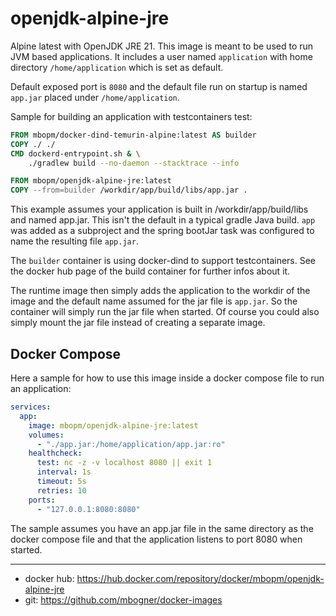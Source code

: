 # openjdk-alpine-jre

Alpine latest with OpenJDK JRE 21. This image is meant to be used to run JVM based applications. It includes a
user named `application` with home directory `/home/application` which is set as default.

Default exposed port is `8080` and the default file run on startup is named `app.jar` placed under `/home/application`.

Sample for building an application with testcontainers test:

```dockerfile
FROM mbopm/docker-dind-temurin-alpine:latest AS builder
COPY ./ ./
CMD dockerd-entrypoint.sh & \
    ./gradlew build --no-daemon --stacktrace --info

FROM mbopm/openjdk-alpine-jre:latest
COPY --from=builder /workdir/app/build/libs/app.jar .
```

This example assumes your application is built in /workdir/app/build/libs and named app.jar. This isn't the default in a
typical gradle Java build. `app` was added as a subproject and the spring bootJar task was configured to name the
resulting file `app.jar`.

The `builder` container is using docker-dind to support testcontainers. See the docker hub page of the build container
for further infos about it.

The runtime image then simply adds the application to the workdir of the image and the default name assumed for the jar
file is `app.jar`. So the container will simply run the jar file when started. Of course you could also simply mount the
jar file instead of creating a separate image.

## Docker Compose

Here a sample for how to use this image inside a docker compose file to run an application:

```yaml
services:
  app:
    image: mbopm/openjdk-alpine-jre:latest
    volumes:
      - "./app.jar:/home/application/app.jar:ro"
    healthcheck:
      test: nc -z -v localhost 8080 || exit 1
      interval: 1s
      timeout: 5s
      retries: 10
    ports:
      - "127.0.0.1:8080:8080"
```

The sample assumes you have an app.jar file in the same directory as the docker compose file and that the application
listens to port 8080 when started.

----------
- docker hub: https://hub.docker.com/repository/docker/mbopm/openjdk-alpine-jre
- git: https://github.com/mbogner/docker-images